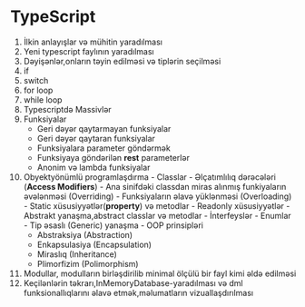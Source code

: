# TypeScript

 1. İlkin anlayışlar və mühitin yaradılması
 2. Yeni typescript faylının yaradılması
 3. Dəyişənlər,onların təyin edilməsi və tiplərin seçilməsi
 4. if
 5. switch
 6. for loop
 7. while loop
 8. Typescriptdə Massivlər
 9. Funksiyalar
    - Geri dəyər qaytarmayan funksiyalar
    - Geri dəyər qaytaran funksiyalar
    - Funksiyalara parameter göndərmək
    - Funksiyaya göndərilən **rest** parameterlər
    - Anonim və lambda funksiyalar
 10. Obyektyönümlü programlaşdırma
    - Classlar
    - Əlçatımlılıq dərəcələri (**Access Modifiers**)
    - Ana sinifdəki classdan miras alınmış funkiyaların əvələnməsi (Overriding)
    - Funksiyaların əlavə yüklənməsi (Overloading)
    - Static xüsusiyyətlər(**property**) və metodlar
    - Readonly xüsusiyyətlər
    - Abstrakt yanaşma,abstract classlar və metodlar
    - İnterfeyslər
    - Enumlar
    - Tip əsaslı (Generic) yanaşma
    - OOP prinsipləri
        - Abstraksiya (Abstraction)
        - Enkapsulasiya (Encapsulation)
        - Miraslıq (Inheritance)
        - Plimorfizim (Polimorphism)
 11. Modullar, modulların birləşdirilib minimal ölçülü bir fayl kimi əldə edilməsi
 12. Keçilənlərin təkrarı,InMemoryDatabase-yaradılması və dml funksionallıqlarını əlavə etmək,məlumatların vizuallaşdırılması